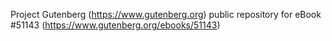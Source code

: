 Project Gutenberg (https://www.gutenberg.org) public repository for
eBook #51143 (https://www.gutenberg.org/ebooks/51143)
